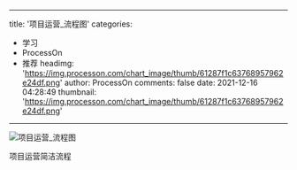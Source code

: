 
---
title: '项目运营_流程图'
categories: 
 - 学习
 - ProcessOn
 - 推荐
headimg: 'https://img.processon.com/chart_image/thumb/61287f1c63768957962e24df.png'
author: ProcessOn
comments: false
date: 2021-12-16 04:28:49
thumbnail: 'https://img.processon.com/chart_image/thumb/61287f1c63768957962e24df.png'
---

<div>   
<img class="thumb" alt="项目运营_流程图" src="https://img.processon.com/chart_image/thumb/61287f1c63768957962e24df.png" referrerpolicy="no-referrer">
<p>项目运营简洁流程</p>  
</div>
            
